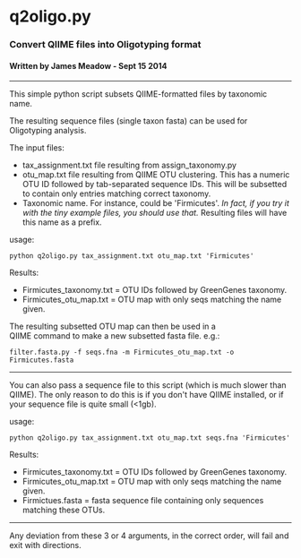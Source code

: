 # q2oligo.py 

### Convert QIIME files into Oligotyping format

#### Written by James Meadow - Sept 15 2014

----------


This simple python script subsets QIIME-formatted files by taxonomic name. 

The resulting sequence files (single taxon fasta) can be used for Oligotyping analysis.   

The input files: 
    
* tax_assignment.txt file resulting from assign_taxonomy.py 
* otu_map.txt  file resulting from QIIME OTU clustering. 
    This has a numeric OTU ID followed by tab-separated
    sequence IDs. This will be subsetted to contain only 
    entries matching correct taxonomy. 
* Taxonomic name. For instance, could be 'Firmicutes'.
*In fact, if you try it with the tiny example files, you should use that.*
Resulting files will have this name as a prefix. 

usage: 

```
python q2oligo.py tax_assignment.txt otu_map.txt 'Firmicutes'
```


Results: 
  
* Firmicutes_taxonomy.txt = OTU IDs followed by GreenGenes taxonomy. 
* Firmicutes_otu_map.txt = OTU map with only seqs matching the name given. 

The resulting subsetted OTU map can then be used in a  
  QIIME command to make a new subsetted fasta file. 
  e.g.: 
  
```
filter.fasta.py -f seqs.fna -m Firmicutes_otu_map.txt -o Firmicutes.fasta
```

------

You can also pass a sequence file to this script (which is much slower than QIIME). 
The only reason to do this is if you don't have QIIME installed, or if your sequence file
is quite small (<1gb). 

usage: 

```
python q2oligo.py tax_assignment.txt otu_map.txt seqs.fna 'Firmicutes'
```


Results:

* Firmicutes_taxonomy.txt = OTU IDs followed by GreenGenes taxonomy.
* Firmicutes_otu_map.txt = OTU map with only seqs matching the name given.
* Firmictues.fasta = fasta sequence file containing only sequences matching these OTUs. 


-------

Any deviation from these 3 or 4 arguments, in the correct order, will 
fail and exit with directions. 
